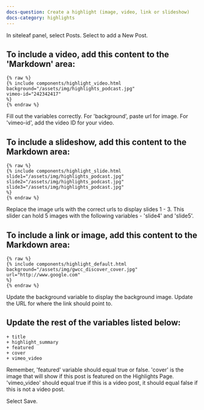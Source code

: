 ```yaml
---
docs-question: Create a highlight (image, video, link or slideshow)
docs-category: highlights
---
```

In siteleaf panel, select Posts.  Select to add a New Post.  

## To include a video, add this content to the 'Markdown' area:

    {% raw %}
    {% include components/highlight_video.html
    background="/assets/img/highlights_podcast.jpg"
    vimeo-id="242342417"
    %}
    {% endraw %}

Fill out the variables correctly.  For 'background', paste url for image. For 'vimeo-id', add the video ID for your video.



## To include a slideshow, add this content to the Markdown area:

    {% raw %}
    {% include components/highlight_slide.html
    slide1="/assets/img/highlights_podcast.jpg"
    slide2="/assets/img/highlights_podcast.jpg"
    slide3="/assets/img/highlights_podcast.jpg"
    %}
    {% endraw %}

Replace the image urls with the correct urls to display slides 1 - 3.  This slider can hold 5 images with the following variables - 'slide4' and 'slide5'.


## To include a link or image, add this content to the Markdown area:

    {% raw %}
    {% include components/highlight_default.html
    background="/assets/img/gwcc_discover_cover.jpg"
    url="http://www.google.com"
    %}
    {% endraw %}

Update the background variable to display the background image.  Update the URL for where the link should point to.

## Update the rest of the variables listed below:

    + title
    + highlight_summary
    + featured
    + cover
    + vimeo_video

Remember, 'featured' variable should equal true or false.   'cover' is the image that will show if this post is featured on the Highlights Page.  'vimeo_video' should equal true if this is a video post, it should equal false if this is not a video post.

Select Save.
